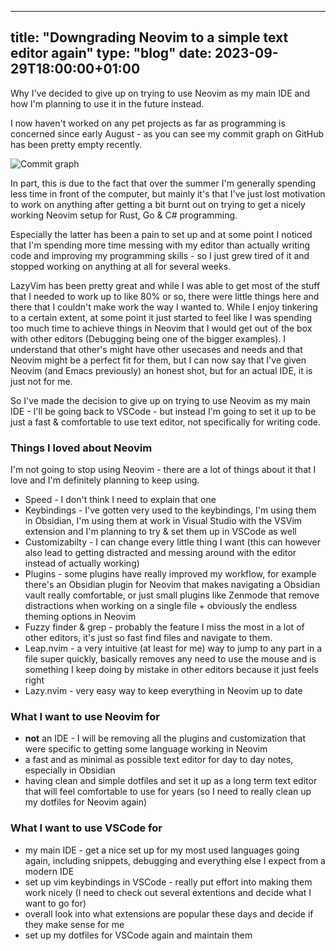 
---
title: "Downgrading Neovim to a simple text editor again"
type: "blog"
date: 2023-09-29T18:00:00+01:00
---

Why I've decided to give up on trying to use Neovim as my main IDE and how I'm planning to use it in the future instead.
<!--more-->
I now haven't worked on any pet projects as far as programming is concerned since early August - as you can see my commit graph on GitHub has been pretty empty recently. 

![Commit graph](/img/blog/commit-graph.png)

In part, this is due to the fact that over the summer I'm generally spending less time in front of the computer, but mainly it's that I've just lost motivation to work on anything after getting a bit burnt out on trying to get a nicely working Neovim setup for Rust, Go & C# programming.

Especially the latter has been a pain to set up and at some point I noticed that I'm spending more time messing with my editor than actually writing code and improving my programming skills - so I just grew tired of it and stopped working on anything at all for several weeks.

LazyVim has been pretty great and while I was able to get most of the stuff that I needed to work up to like 80% or so, there were little things here and there that I couldn't make work the way I wanted to. While I enjoy tinkering to a certain extent, at some point it just started to feel like I was spending too much time to achieve things in Neovim that I would get out of the box with other editors (Debugging being one of the bigger examples). I understand that other's might have other usecases and needs and that Neovim might be a perfect fit for them, but I can now say that I've given Neovim (and Emacs previously) an honest shot, but for an actual IDE, it is just not for me.

So I've made the decision to give up on trying to use Neovim as my main IDE - I'll be going back to VSCode - but instead I'm going to set it up to be just a fast & comfortable to use text editor, not specifically for writing code.

### Things I loved about Neovim

I'm not going to stop using Neovim - there are a lot of things about it that I love and I'm definitely planning to keep using.

- Speed - I don't think I need to explain that one
- Keybindings - I've gotten very used to the keybindings, I'm using them in Obsidian, I'm using them at work in Visual Studio with the VSVim extension and I'm planning to try & set them up in VSCode as well
- Customizabilty - I can change every little thing I want (this can however also lead to getting distracted and messing around with the editor instead of actually working)
- Plugins - some plugins have really improved my workflow, for example there's an Obsidian plugin for Neovim that makes navigating a Obsidian vault really comfortable, or just small plugins like Zenmode that remove distractions when working on a single file + obviously the endless theming options in Neovim
- Fuzzy finder & grep - probably the feature I miss the most in a lot of other editors, it's just so fast find files and navigate to them.
- Leap.nvim - a very intuitive (at least for me) way to jump to any part in a file super quickly, basically removes any need to use the mouse and is something I keep doing by mistake in other editors because it just feels right
- Lazy.nvim - very easy way to keep everything in Neovim up to date

### What I want to use Neovim for

- **not** an IDE - I will be removing all the plugins and customization that were specific to getting some language working in Neovim
- a fast and as minimal as possible text editor for day to day notes, especially in Obsidian
- having clean and simple dotfiles and set it up as a long term text editor that will feel comfortable to use for years (so I need to really clean up my dotfiles for Neovim again)

### What I want to use VSCode for

- my main IDE - get a nice set up for my most used languages going again, including snippets, debugging and everything else I expect from a modern IDE
- set up vim keybindings in VSCode - really put effort into making them work nicely (I need to check out several extentions and decide what I want to go for)
- overall look into what extensions are popular these days and decide if they make sense for me
- set up my dotfiles for VSCode again and maintain them
